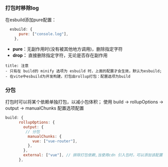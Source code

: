 ### 打包时移除log
在esbuild添加pure配置：
```js
  esbuild: {
      pure: ["console.log"],
    },
```
- **pure**：无副作用时(没有被其他地方调用)，删除指定字符
- **drop：** 直接删除指定字符，无论是否存在副作用

```ad-warning
title: 注意
- 只有在 build的 minify 选项为 esbuild 时，上面的配置才会生效，默认为esbuild;
- 在vite中esbuild为开发构建，打包由rollup打包：配置选项为build
```

### 分包
打包时可以将某个依赖单独打包，以减小包体积；
使用 build -> rollupOptions -> output -> manualChunks 配置选项配置
```js
build: {
      rollupOptions: {
        output: {
         // 分包
          manualChunks: {
            vue: ["vue-router"],
          },
        },
        external: ["vue"], // 排除打包依赖,当使用cdn 引入包时，可以添加该配置
      },
```